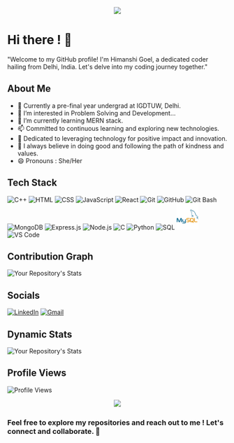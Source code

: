 <p align="center">
<img src="https://github.com/Anmol-Baranwal/Cool-GIFs-For-GitHub/assets/74038190/54fb7eef-b1e8-41dc-be97-57e4180b3b24" width="600" >
</p>

# Hi there ! 👋

"Welcome to my GitHub profile! I'm Himanshi Goel, a dedicated coder hailing from Delhi, India. Let's delve into my coding journey together."

## About Me
- 💼 Currently a pre-final year undergrad at IGDTUW, Delhi.
-  👀 I’m interested in Problem Solving and Development...
- 🌱 I’m currently learning MERN stack.
- 📫 Committed to continuous learning and exploring new technologies.
- 🚀 Dedicated to leveraging technology for positive impact and innovation.
- 🌟 I always believe in doing good and following the path of kindness and values.
- 😄 Pronouns : She/Her

## Tech Stack
![C++](https://img.icons8.com/color/48/000000/c-plus-plus-logo.png) 
 ![HTML](https://img.icons8.com/color/48/000000/html-5--v1.png) 
 ![CSS](https://img.icons8.com/color/48/000000/css3.png)
 ![JavaScript](https://img.icons8.com/color/48/000000/javascript--v1.png) 
 ![React](https://img.icons8.com/color/48/000000/react-native.png) 
 ![Git](https://img.icons8.com/color/48/000000/git.png) 
 ![GitHub](https://img.icons8.com/fluent/48/000000/github.png) 
 ![Git Bash](https://img.icons8.com/windows/32/000000/git.png)
 ![MongoDB](https://img.icons8.com/color/48/000000/mongodb.png)
 ![Express.js](https://img.icons8.com/color/48/000000/express.png)
 ![Node.js](https://img.icons8.com/color/48/000000/nodejs.png) 
![C](https://img.icons8.com/color/48/000000/c-programming.png) 
![Python](https://img.icons8.com/color/48/000000/python.png) 
![SQL](https://img.icons8.com/ios-filled/50/000000/sql.png) 
<img src="https://github.com/devicons/devicon/blob/master/icons/mysql/mysql-original-wordmark.svg" title="MySQL"  alt="MySQL" width="50" height="60"/>&nbsp;
![VS Code](https://img.icons8.com/color/48/000000/visual-studio-code-2019.png)

## Contribution Graph
![Your Repository's Stats](https://github-readme-streak-stats.herokuapp.com/?user=HimanshiGoel10&theme=radical&fire=DD2727&ring=true&currStreakNum=true&sideNums=true&hide_border=true&dates=true)

## Socials
[![LinkedIn](https://img.shields.io/badge/-LinkedIn-blue?style=flat-square&logo=linkedin&logoColor=white)](https://www.linkedin.com/in/himanshiigoel)
[![Gmail](https://img.shields.io/badge/-Gmail-red?style=flat-square&logo=gmail&logoColor=white)](mailto:himanshigoel248@gmail.com)

## Dynamic Stats

  ![Your Repository's Stats](https://github-profile-summary-cards.vercel.app/api/cards/profile-details?username=HimanshiGoel10&theme=radical&hide_rank=true&hide_title=true&hide_border=true&line_height=25&text_color=FF69B4&bg_color=30,e96443,904e95)

## Profile Views
![Profile Views](https://komarev.com/ghpvc/?username=HimanshiGoel10)


<p align="center">
<img src="https://github.com/Anmol-Baranwal/Cool-GIFs-For-GitHub/assets/74038190/85cb9521-97c0-4a65-9358-7db8099fac7f" width="200" class="center">
</p>

### Feel free to explore my repositories and reach out to me ! Let's connect and collaborate. 🚀

<!---
HimanshiGoel10/HimanshiGoel10 is a ✨ special ✨ repository because its `README.md` (this file) appears on your GitHub profile.
You can click the Preview link to take a look at your changes.
--->
